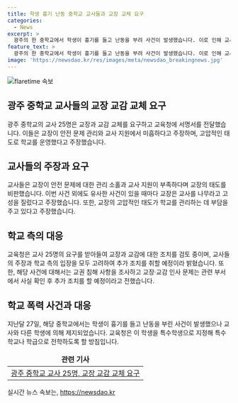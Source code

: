 ```yaml
---
title: 학생 흉기 난동 중학교 교사들과 교장 교체 요구
categories:
  - News
excerpt: >
  광주의 한 중학교에서 학생이 흉기를 들고 난동을 부려 사건이 발생했습니다. 이로 인해 교사 25명이 교장과 교감 교체를 요구하고 교육청에 서명서를 전달했습니다. 교사들은 교장의 생활지도 미흡과 고압적인 태도를 지적하며, 교육청은 교권 담당 부서에서 조사 중이라고 밝혔습니다. 이에 따라 A 군은 특수학생으로 지정되어 전학 조치될 예정이며, 학교 내부의 논란이 고조되고 있습니다. (150자)
feature_text: >
  광주의 한 중학교에서 학생이 흉기를 들고 난동을 부려 사건이 발생했습니다. 이로 인해 교사 25명이 교장과 교감 교체를 요구하고 교육청에 서명서를 전달했습니다. 교사들은 교장의 생활지도 미흡과 고압적인 태도를 지적하며, 교육청은 교권 담당 부서에서 조사 중이라고 밝혔습니다. 이에 따라 A 군은 특수학생으로 지정되어 전학 조치될 예정이며, 학교 내부의 논란이 고조되고 있습니다. (150자)
image: 'https://newsdao.kr/res/images/meta/newsdao_breakingnews.jpg'
---
```


<p><img src="https://newsdao.kr/res/images/meta/newsdao_breakingnews.jpg" alt="flaretime 속보" /></p>

<h2 data-ke-size="size26">광주 중학교 교사들의 교장 교감 교체 요구</h2>

<p data-ke-size="size16">광주 중학교의 교사 25명은 교장과 교감 교체를 요구하고 교육청에 서명서를 전달했습니다. 이들은 교장이 안전 문제 관리와 교사 지원에서 미흡하다고 주장하며, 고압적인 태도로 학교를 운영했다고 주장했습니다.</p>

<h2 data-ke-size="size26">교사들의 주장과 요구</h2>

<p data-ke-size="size16">교사들은 교장이 안전 문제에 대한 관리 소홀과 교사 지원이 부족하다며 교장의 태도를 비판했습니다. 이번 사건 외에도 유사한 사건이 있을 때마다 교장은 교사를 나무라고 고성을 질렀다고 주장했습니다. 또한, 교장의 고압적인 태도가 학교를 관리하는 데 부담을 주고 있다고 주장했습니다.</p>

<h2 data-ke-size="size26">학교 측의 대응</h2>

<p data-ke-size="size16">교육청은 교사 25명의 요구를 받아들여 교장과 교감에 대한 조치를 검토 중이며, 교사들의 주장과 학교 측의 입장을 모두 고려하여 추가 조치를 취할 예정이라 밝혔습니다. 또한, 해당 사건에 대해서는 교권 침해 사항을 조사하고 교장·교감 인사 문제는 관련 부서에서 사실 확인 후 추가 조치를 할 예정이라고 전했습니다.</p>

<h2 data-ke-size="size26">학교 폭력 사건과 대응</h2>

<p data-ke-size="size16">지난달 27일, 해당 중학교에서는 학생이 흉기를 들고 난동을 부린 사건이 발생했으나 교사와 다른 학생에 의해 제지되었습니다. 교육청은 이 학생을 특수학생으로 지정해 특수학교나 학급으로 전학하도록 할 방침입니다.</p>

<table>
    <thead>
        <tr>
            <td style="text-align: center; height: 17px;"><b>관련 기사</b></td>
        </tr>
    </thead>
    <tbody>
        <tr>
            <td style="text-align: center; height: 17px;"><a href="링크주소" target="_blank">광주 중학교 교사 25명, 교장 교감 교체 요구</a></td>
        </tr>
    </tbody>
</table>
실시간 뉴스 속보는, <a href="https://newsdao.kr" rel="dofollow">https://newsdao.kr</a>


